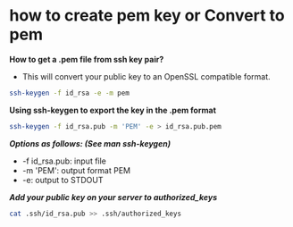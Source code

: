 # how to create pem key or Convert to pem


**How to get a .pem file from ssh key pair?**


* This will convert your public key to an OpenSSL compatible format.

```bash
ssh-keygen -f id_rsa -e -m pem
```

**Using ssh-keygen to export the key in the .pem format**

```bash
ssh-keygen -f id_rsa.pub -m 'PEM' -e > id_rsa.pub.pem
```


**_Options as follows: (See man ssh-keygen)_**

*  -f id_rsa.pub: input file
*  -m 'PEM': output format PEM
*  -e: output to STDOUT


**_Add your public key on your server to authorized_keys_**

```bash
cat .ssh/id_rsa.pub >> .ssh/authorized_keys
```